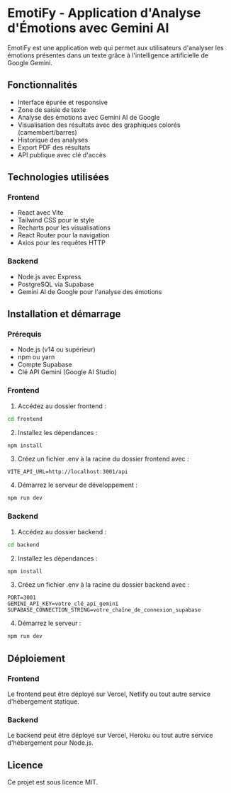 # EmotiFy - Application d'Analyse d'Émotions avec Gemini AI

EmotiFy est une application web qui permet aux utilisateurs d'analyser les émotions présentes dans un texte grâce à l'intelligence artificielle de Google Gemini.

## Fonctionnalités

- Interface épurée et responsive
- Zone de saisie de texte
- Analyse des émotions avec Gemini AI de Google
- Visualisation des résultats avec des graphiques colorés (camembert/barres)
- Historique des analyses
- Export PDF des résultats
- API publique avec clé d'accès

## Technologies utilisées

### Frontend

- React avec Vite
- Tailwind CSS pour le style
- Recharts pour les visualisations
- React Router pour la navigation
- Axios pour les requêtes HTTP

### Backend

- Node.js avec Express
- PostgreSQL via Supabase
- Gemini AI de Google pour l'analyse des émotions

## Installation et démarrage

### Prérequis

- Node.js (v14 ou supérieur)
- npm ou yarn
- Compte Supabase
- Clé API Gemini (Google AI Studio)

### Frontend

1. Accédez au dossier frontend :

```bash
cd frontend
```

2. Installez les dépendances :

```bash
npm install
```

3. Créez un fichier .env à la racine du dossier frontend avec :

```
VITE_API_URL=http://localhost:3001/api
```

4. Démarrez le serveur de développement :

```bash
npm run dev
```

### Backend

1. Accédez au dossier backend :

```bash
cd backend
```

2. Installez les dépendances :

```bash
npm install
```

3. Créez un fichier .env à la racine du dossier backend avec :

```
PORT=3001
GEMINI_API_KEY=votre_clé_api_gemini
SUPABASE_CONNECTION_STRING=votre_chaîne_de_connexion_supabase
```

4. Démarrez le serveur :

```bash
npm run dev
```

## Déploiement

### Frontend

Le frontend peut être déployé sur Vercel, Netlify ou tout autre service d'hébergement statique.

### Backend

Le backend peut être déployé sur Vercel, Heroku ou tout autre service d'hébergement pour Node.js.

## Licence

Ce projet est sous licence MIT.
